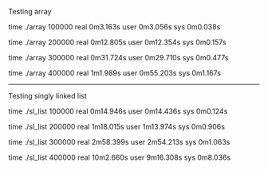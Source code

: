 Testing array

time ./array 100000
real	0m3.163s
user	0m3.056s
sys	0m0.038s


time ./array 200000
real	0m12.805s
user	0m12.354s
sys	0m0.157s


time ./array 300000
real	0m31.724s
user	0m29.710s
sys	0m0.477s


time ./array 400000
real	1m1.989s
user	0m55.203s
sys	0m1.167s


_______________________________________

Testing singly linked list


time ./sl_list 100000
real	0m14.946s
user	0m14.436s
sys	0m0.124s


time ./sl_list 200000
real	1m18.015s
user	1m13.974s
sys	0m0.906s


time ./sl_list 300000
real	2m58.399s
user	2m54.213s
sys	0m1.063s


time ./sl_list 400000
real	10m2.660s
user	9m16.308s
sys	0m8.036s
